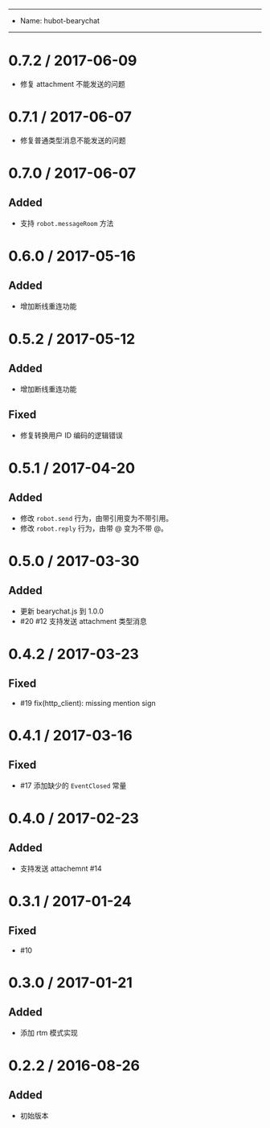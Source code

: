 ----
- Name: hubot-bearychat
----
# 0.7.2 / 2017-06-09

- 修复 attachment 不能发送的问题

# 0.7.1 / 2017-06-07

- 修复普通类型消息不能发送的问题

# 0.7.0 / 2017-06-07

## Added

- 支持 `robot.messageRoom` 方法


# 0.6.0 / 2017-05-16

## Added

- 增加断线重连功能

# 0.5.2 / 2017-05-12

## Added

- 增加断线重连功能

## Fixed

- 修复转换用户 ID 编码的逻辑错误

# 0.5.1 / 2017-04-20

## Added

- 修改 `robot.send` 行为，由带引用变为不带引用。
- 修改 `robot.reply` 行为，由带 @ 变为不带 @。

# 0.5.0 / 2017-03-30

## Added

- 更新 bearychat.js 到 1.0.0
- #20 #12 支持发送 attachment 类型消息

# 0.4.2 / 2017-03-23

## Fixed

- #19 fix(http_client): missing mention sign

# 0.4.1 / 2017-03-16

## Fixed

- #17 添加缺少的 `EventClosed` 常量

# 0.4.0 / 2017-02-23

## Added

- 支持发送 attachemnt #14

# 0.3.1 / 2017-01-24

## Fixed

- #10

# 0.3.0 / 2017-01-21

## Added

- 添加 rtm 模式实现

# 0.2.2 / 2016-08-26

## Added

- 初始版本
